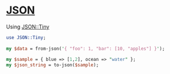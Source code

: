 [1]: http://rosettacode.org/wiki/JSON

# [JSON][1]

Using [JSON::Tiny](http://github.com/moritz/json/)

```perl
use JSON::Tiny;
 
my $data = from-json('{ "foo": 1, "bar": [10, "apples"] }');
 
my $sample = { blue => [1,2], ocean => "water" };
my $json_string = to-json($sample);
```